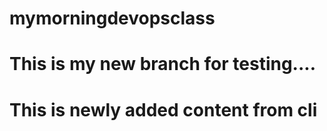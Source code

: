 # mymorningdevopsclass
# This is my new branch for testing....
# This is newly added content from cli
